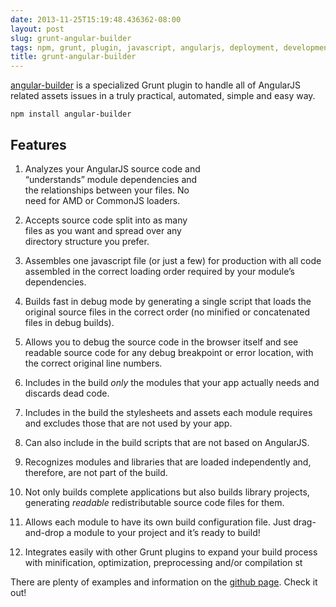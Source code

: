 ```yaml
---
date: 2013-11-25T15:19:48.436362-08:00
layout: post
slug: grunt-angular-builder
tags: npm, grunt, plugin, javascript, angularjs, deployment, development
title: grunt-angular-builder
---
```

[angular-builder](https://github.com/claudio-silva/grunt-angular-builder)
is a specialized Grunt plugin to handle all of AngularJS related assets
issues in a truly practical, automated, simple and easy way.

    npm install angular-builder

<div style="position: relative; float: right; height: 200px;">
    <div style="position: relative; width: 200px; height: 200px; background: url('/images/posts/angularjs.png') 50% 50% no-repeat; background-size: contain"></div>
    <div style="position: absolute; top: 0px; left: 0px; width: 200px; height: 190px; overflow: hidden; background: url('/images/posts/grunt.png'); background-size: cover"></div>
</div>

Features
--------

1.  Analyzes your AngularJS source code and “understands” module
    dependencies and the relationships between your files. No need for
    AMD or CommonJS loaders.

2.  Accepts source code split into as many files as you want and spread
    over any directory structure you prefer.

3.  Assembles one javascript file (or just a few) for production with
    all code assembled in the correct loading order required by your
    module’s dependencies.

4.  Builds fast in debug mode by generating a single script that loads
    the original source files in the correct order (no minified or
    concatenated files in debug builds).

5.  Allows you to debug the source code in the browser itself and see
    readable source code for any debug breakpoint or error location,
    with the correct original line numbers.

6.  Includes in the build *only* the modules that your app actually
    needs and discards dead code.

7.  Includes in the build the stylesheets and assets each module
    requires and excludes those that are not used by your app.

8.  Can also include in the build scripts that are not based on
    AngularJS.

9.  Recognizes modules and libraries that are loaded independently and,
    therefore, are not part of the build.

10. Not only builds complete applications but also builds library
    projects, generating *readable* redistributable source code files
    for them.

11. Allows each module to have its own build configuration file. Just
    drag-and-drop a module to your project and it’s ready to build!

12. Integrates easily with other Grunt plugins to expand your build
    process with minification, optimization, preprocessing and/or
    compilation st

There are plenty of examples and information on the [github
page](https://github.com/claudio-silva/grunt-angular-builder). Check it
out!

